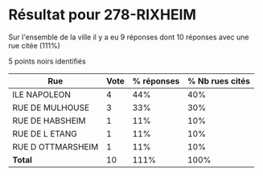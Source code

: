 # Résultat pour 278-RIXHEIM

Sur l'ensemble de la ville il y a eu 9 réponses dont 10 réponses avec une rue citée (111%)

5 points noirs identifiés

| Rue | Vote | % réponses | % Nb rues cités|
|-----|------|------------|----------------|
| ILE NAPOLEON | 4 | 44% | 40%|
| RUE DE MULHOUSE | 3 | 33% | 30%|
| RUE DE HABSHEIM | 1 | 11% | 10%|
| RUE DE L ETANG | 1 | 11% | 10%|
| RUE D OTTMARSHEIM | 1 | 11% | 10%|
| **Total** | 10 | 111% | 100%|

